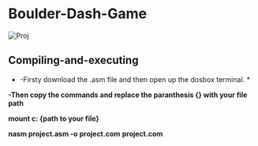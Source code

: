 # Boulder-Dash-Game

![Proj](https://github.com/Rafeel1/Boulder-Dash-Game/assets/99249483/4cd322db-714d-458a-9a1e-c041b61d566b)

## Compiling-and-executing ##

* -Firsty download the .asm file and then open up the dosbox terminal. *

**-Then copy the commands and replace the paranthesis {} with your file path**

**mount c: {path to your file}**

**nasm project.asm -o project.com**
**project.com**
